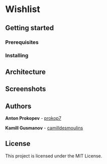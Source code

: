 # Wishlist

## Getting started

### Prerequisites

### Installing

## Architecture

## Screenshots

## Authors
**Anton Prokopev** - [prokop7](https://github.com/prokop7)

**Kamill Gusmanov** - [camilldesmoulins](https://github.com/camilldesmoulins)
## License

This project is licensed under the MIT License.
